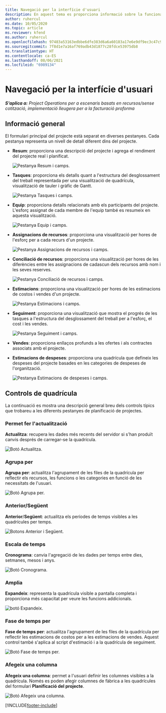 ```yaml
---
title: Navegació per la interfície d'usuari
description: En aquest tema es proporciona informació sobre la funcionalitat d'administració de projectes al Dynamics 365 Project Operations.
author: ruhercul
ms.date: 10/05/2020
ms.topic: article
ms.reviewer: kfend
ms.author: ruhercul
ms.openlocfilehash: 97483a53163edbbe6dfe383d6a6a60183a17e6e9df9ec3c47c9f33aef88aea3e
ms.sourcegitcommit: 7f8d1e7a16af769adb43d1877c28fdce53975db8
ms.translationtype: HT
ms.contentlocale: ca-ES
ms.lasthandoff: 08/06/2021
ms.locfileid: "6989134"
---
```

# <a name="navigating-the-user-interface"></a>Navegació per la interfície d'usuari

_**S'aplica a:** Project Operations per a escenaris basats en recursos/sense cotització, implementació lleugera per a la facturació proforma_

## <a name="overview"></a>Informació general

El formulari principal del projecte està separat en diverses pestanyes. Cada pestanya representa un nivell de detall diferent dins del projecte.

- **Resum**: proporciona una descripció del projecte i agrega el rendiment del projecte real i planificat.

    ![Pestanya Resum i camps.](media/navigation7.png)

- **Tasques**: proporciona els detalls quant a l'estructura del desglossament del treball representada per una visualització de quadrícula, visualització de tauler i gràfic de Gantt.

    ![Pestanya Tasques i camps.](media/navigation8.png)

- **Equip**: proporciona detalls relacionats amb els participants del projecte. L'esforç assignat de cada membre de l'equip també es resumeix en aquesta visualització.

    ![Pestanya Equip i camps.](media/navigation9.png)

- **Assignacions de recursos**: proporciona una visualització per hores de l'esforç per a cada recurs d'un projecte.

    ![Pestanya Assignacions de recursos i camps.](media/navigation10.png)

- **Conciliació de recursos**: proporciona una visualització per hores de les diferències entre les assignacions de cadascun dels recursos amb nom i les seves reserves.

    ![Pestanya Conciliació de recursos i camps.](media/navigation11.png)

- **Estimacions**: proporciona una visualització per hores de les estimacions de costos i vendes d'un projecte.

    ![Pestanya Estimacions i camps.](media/navigation12.png)

- **Seguiment**: proporciona una visualització que mostra el progrés de les tasques a l'estructura del desglossament del treball per a l'esforç, el cost i les vendes.

    ![Pestanya Seguiment i camps.](media/navigation13.png)

- **Vendes**: proporciona enllaços profunds a les ofertes i als contractes associats amb el projecte.

- **Estimacions de despeses**: proporciona una quadrícula que defineix les despeses del projecte basades en les categories de despeses de l'organització.

    ![Pestanya Estimacions de despeses i camps.](media/navigation14.png)

## <a name="grid-controls"></a>Controls de quadrícula

La continuació es mostra una descripció general breu dels controls típics que trobareu a les diferents pestanyes de planificació de projectes.

### <a name="refresh"></a>Permet fer l'actualització

**Actualitza**: recupera les dades més recents del servidor si s'han produït canvis després de carregar-se la quadrícula.

![Botó Actualitza.](media/navigation7.png)

### <a name="group-by"></a>Agrupa per

**Agrupa per**: actualitza l'agrupament de les files de la quadrícula per reflectir els recursos, les funcions o les categories en funció de les necessitats de l'usuari.

![Botó Agrupa per.](media/navigation6.png)

### <a name="previousnext"></a>Anterior/Següent

**Anterior**/**Següent**: actualitza els períodes de temps visibles a les quadrícules per temps.

![Botons Anterior i Següent.](media/navigation2.png)

### <a name="timescale"></a>Escala de temps

**Cronograma**: canvia l'agregació de les dades per temps entre dies, setmanes, mesos i anys.

![Botó Cronograma.](media/navigation3.png)

### <a name="expand"></a>Amplia

**Expandeix**: representa la quadrícula visible a pantalla completa i proporciona més capacitat per veure les funcions addicionals.

![botó Expandeix.](media/navigation4.png)

### <a name="time-phase-by"></a>Fase de temps per

**Fase de temps per**: actualitza l'agrupament de les files de la quadrícula per reflectir les estimacions de costos per a les estimacions de vendes. Aquest control també s'aplica al script d'estimació i a la quadrícula de seguiment.

![Botó Fase de temps per.](media/navigation0.png)

### <a name="add-column"></a>Afegeix una columna

**Afegeix una columna**: permet a l'usuari definir les columnes visibles a la quadrícula. Només es poden afegir columnes de fàbrica a les quadrícules del formulari **Planificació del projecte**.

![Botó Afegeix una columna.](media/navigation5.png)


[!INCLUDE[footer-include](../includes/footer-banner.md)]